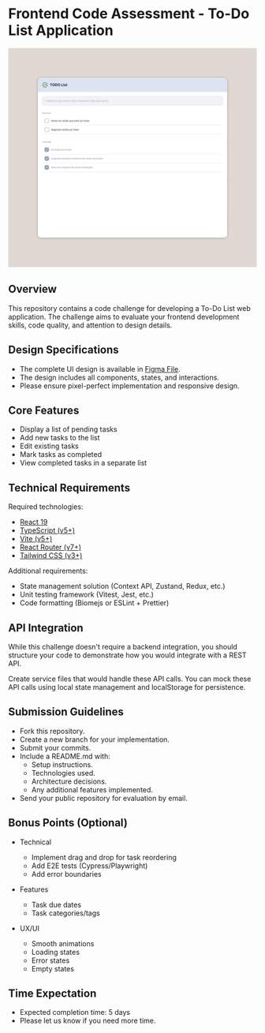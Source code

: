 # Frontend Code Assessment - To-Do List Application

![To Do List Application Preview](./source/app.jpg)

## Overview

This repository contains a code challenge for developing a To-Do List web application. The challenge aims to evaluate your frontend development skills, code quality, and attention to design details.

## Design Specifications

- The complete UI design is available in [Figma File](./source/fe-challenge-todo_list.fig).
- The design includes all components, states, and interactions.
- Please ensure pixel-perfect implementation and responsive design.

## Core Features

- Display a list of pending tasks
- Add new tasks to the list
- Edit existing tasks
- Mark tasks as completed
- View completed tasks in a separate list

## Technical Requirements

Required technologies:

- [React 19](https://react.dev)
- [TypeScript (v5+)](https://www.typescriptlang.org/)
- [Vite (v5+)](https://vite.dev/)
- [React Router (v7+)](https://reactrouter.com/home)
- [Tailwind CSS (v3+)](https://tailwindcss.com/)

Additional requirements:

- State management solution (Context API, Zustand, Redux, etc.)
- Unit testing framework (Vitest, Jest, etc.)
- Code formatting (Biomejs or ESLint + Prettier)

## API Integration

While this challenge doesn't require a backend integration, you should structure your code to demonstrate how you would integrate with a REST API.

Create service files that would handle these API calls. You can mock these API calls using local state management and localStorage for persistence.

## Submission Guidelines

- Fork this repository.
- Create a new branch for your implementation.
- Submit your commits.
- Include a README.md with:
  - Setup instructions.
  - Technologies used.
  - Architecture decisions.
  - Any additional features implemented.
- Send your public repository for evaluation by email.

## Bonus Points (Optional)

- Technical

  - Implement drag and drop for task reordering
  - Add E2E tests (Cypress/Playwright)
  - Add error boundaries

- Features

  - Task due dates
  - Task categories/tags

- UX/UI
  - Smooth animations
  - Loading states
  - Error states
  - Empty states

## Time Expectation

- Expected completion time: 5 days
- Please let us know if you need more time.
